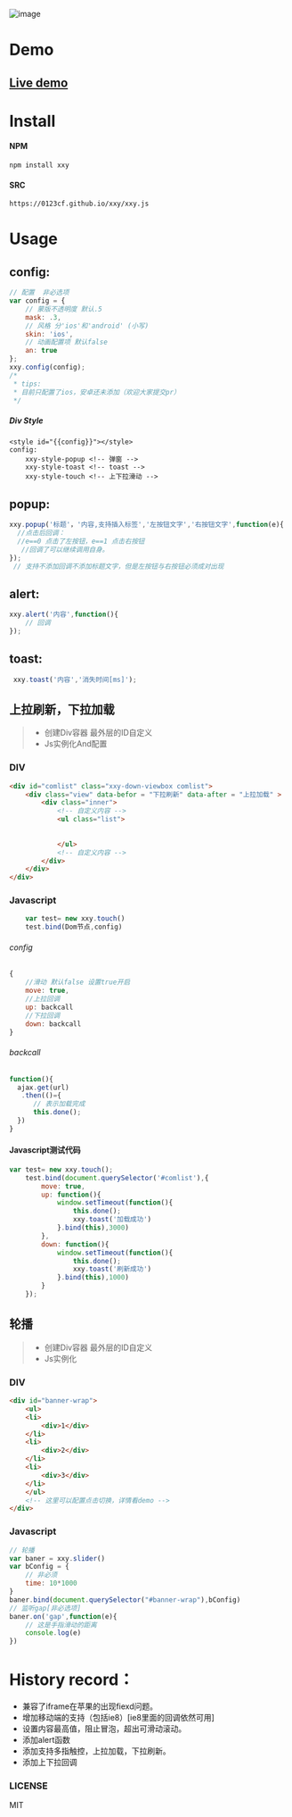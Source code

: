 
![image](https://0123cf.github.io/xxy/images/logo2.jpg)
# Demo
## [Live demo](https://0123cf.github.io/xxy/)

# Install

#### NPM
```
npm install xxy
```

#### SRC
```
https://0123cf.github.io/xxy/xxy.js
```
# Usage
## config:
```js
// 配置  非必选项
var config = {
    // 蒙版不透明度 默认.5
    mask: .3,
    // 风格 分'ios'和'android' (小写) 
    skin: 'ios',
    // 动画配置项 默认false
    an: true
};
xxy.config(config);
/* 
 * tips:
 * 目前只配置了ios，安卓还未添加（欢迎大家提交pr）
 */
```
##### Div Style
``` style
<style id="{{config}}"></style>
config:
    xxy-style-popup <!-- 弹窗 -->
    xxy-style-toast <!-- toast -->
    xxy-style-touch <!-- 上下拉滑动 --> 
```
## popup:
```js
xxy.popup('标题'，'内容,支持插入标签','左按钮文字','右按钮文字',function(e){ 
  //点击后回调： 
  //e==0 点击了左按钮，e==1 点击右按钮 
   //回调了可以继续调用自身。 
}); 
 // 支持不添加回调不添加标题文字，但是左按钮与右按钮必须成对出现
```

## alert:
```js
xxy.alert('内容',function(){
    // 回调
}); 
```
## toast:
```js
 xxy.toast('内容','消失时间[ms]');
```
## 上拉刷新，下拉加载

> * 创建Div容器 最外层的ID自定义 
> * Js实例化And配置

### DIV
``` HTML
<div id="comlist" class="xxy-down-viewbox comlist">
	<div class="view" data-befor = "下拉刷新" data-after = "上拉加载" >
		<div class="inner">
			<!-- 自定义内容 -->
			<ul class="list">
				
				
			</ul>
			<!-- 自定义内容 -->
		</div>
	</div>
</div>
```
### Javascript
```javascript
	var test= new xxy.touch()
	test.bind(Dom节点,config)
```
###### config	
```javascript
{
	//滑动 默认false 设置true开启
	move: true,
	//上拉回调
	up: backcall
	//下拉回调
	down: backcall
}
```	

###### backcall

```javascript
function(){
  ajax.get(url)
   .then(()={
      // 表示加载完成
      this.done();
  })
}
```
#### Javascript测试代码

```javascript
var test= new xxy.touch();
	test.bind(document.querySelector('#comlist'),{
		move: true,
		up: function(){
			window.setTimeout(function(){
				this.done();
				xxy.toast('加载成功')
			}.bind(this),3000)
		},
		down: function(){
			window.setTimeout(function(){
				this.done();
				xxy.toast('刷新成功')
			}.bind(this),1000)
		}
	});	
```

## 轮播

> * 创建Div容器 最外层的ID自定义 
> * Js实例化
### DIV
``` html
<div id="banner-wrap">
    <ul>
	<li>
		<div>1</div>
	</li>
	<li>
		<div>2</div>
	</li>
	<li>
		<div>3</div>
	</li>
    </ul>
    <!-- 这里可以配置点击切换，详情看demo -->
</div>

```
### Javascript
```javascript
// 轮播
var baner = xxy.slider()
var bConfig = {
	// 非必须
	time: 10*1000
}
baner.bind(document.querySelector("#banner-wrap"),bConfig)
// 监听gap[非必选项]
baner.on('gap',function(e){
	// 这是手指滑动的距离
	console.log(e)
})
```




  [1]: https://0123cf.github.io/www/
  
# History record：

- 兼容了iframe在苹果的出现fiexd问题。
- 增加移动端的支持（包括ie8）[ie8里面的回调依然可用]
- 设置内容最高值，阻止冒泡，超出可滑动滚动。
- 添加alert函数
- 添加支持多指触控，上拉加载，下拉刷新。
- 添加上下拉回调

### LICENSE

MIT
